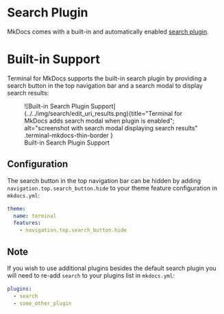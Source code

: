 # Search Plugin
MkDocs comes with a built-in and automatically enabled [search plugin].  

[search plugin]: https://www.mkdocs.org/user-guide/configuration/#search

# Built-in Support
Terminal for MkDocs supports the built-in search plugin by providing a search button in the top navigation bar and a search modal to display search results:

<section markdown>
<figure markdown>
![Built-in Search Plugin Support](../../img/search/edit_uri_results.png){title="Terminal for MkDocs adds search modal when plugin is enabled"; alt="screenshot with search modal displaying search results" .terminal-mkdocs-thin-border }
<figcaption>Built-in Search Plugin Support</figcaption>
</figure>
</section>

## Configuration
The search button in the top navigation bar can be hidden by adding `navigation.top.search_button.hide` to your theme feature configuration in `mkdocs.yml`:

```yaml
theme:
  name: terminal
  features:
    - navigation.top.search_button.hide
```

## Note
If you wish to use additional plugins besides the default search plugin you will need to re-add `search` to your plugins list in `mkdocs.yml`:

```yaml
plugins:
  - search
  - some_other_plugin
```